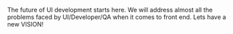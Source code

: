 The future of UI development starts here. We will address almost all the problems faced by UI/Developer/QA when it comes to front end. Lets have a new VISION!
